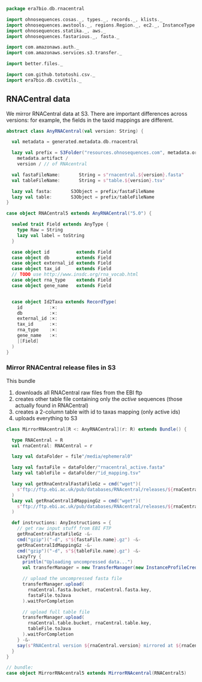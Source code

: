 
```scala
package era7bio.db.rnacentral

import ohnosequences.cosas._, types._, records._, klists._
import ohnosequences.awstools._, regions.Region._, ec2._, InstanceType._, autoscaling._, s3._
import ohnosequences.statika._, aws._
import ohnosequences.fastarious._, fasta._

import com.amazonaws.auth._
import com.amazonaws.services.s3.transfer._

import better.files._

import com.github.tototoshi.csv._
import era7bio.db.csvUtils._
```


## RNACentral data

We mirror RNACentral data at S3. There are important differences across versions: for example, the fields in the taxid mappings are different.


```scala
abstract class AnyRNACentral(val version: String) {

  val metadata = generated.metadata.db.rnacentral

  lazy val prefix = S3Folder("resources.ohnosequences.com", metadata.organization) /
    metadata.artifact /
    version / // of RNAcentral

  val fastaFileName:       String = s"rnacentral.${version}.fasta"
  val tableFileName:       String = s"table.${version}.tsv"

  lazy val fasta:       S3Object = prefix/fastaFileName
  lazy val table:       S3Object = prefix/tableFileName
}

case object RNACentral5 extends AnyRNACentral("5.0") {

  sealed trait Field extends AnyType {
    type Raw = String
    lazy val label = toString
  }

  case object id          extends Field
  case object db          extends Field
  case object external_id extends Field
  case object tax_id      extends Field
  // TODO use http://www.insdc.org/rna_vocab.html
  case object rna_type    extends Field
  case object gene_name   extends Field


  case object Id2Taxa extends RecordType(
    id          :×:
    db          :×:
    external_id :×:
    tax_id      :×:
    rna_type    :×:
    gene_name   :×:
    |[Field]
  )
}
```


### Mirror RNACentral release files in S3

This bundle

1. downloads all RNACentral raw files from the EBI ftp
2. creates other table file containing only the *active* sequences (those actually found in RNACentral)
3. creates a 2-column table with id to taxas mapping (only active ids)
4. uploads everything to S3


```scala
class MirrorRNAcentral[R <: AnyRNACentral](r: R) extends Bundle() {

  type RNACentral = R
  val rnaCentral: RNACentral = r

  lazy val dataFolder = file"/media/ephemeral0"

  lazy val fastaFile = dataFolder/"rnacentral_active.fasta"
  lazy val tableFile = dataFolder/"id_mapping.tsv"

  lazy val getRnaCentralFastaFileGz = cmd("wget")(
    s"ftp://ftp.ebi.ac.uk/pub/databases/RNAcentral/releases/${rnaCentral.version}/sequences/${fastaFile.name}.gz"
  )
  lazy val getRnaCentralIdMappingGz = cmd("wget")(
    s"ftp://ftp.ebi.ac.uk/pub/databases/RNAcentral/releases/${rnaCentral.version}/id_mapping/${tableFile.name}.gz"
  )

  def instructions: AnyInstructions = {
    // get raw input stuff from EBI FTP
    getRnaCentralFastaFileGz -&-
    cmd("gzip")("-d", s"${fastaFile.name}.gz") -&-
    getRnaCentralIdMappingGz -&-
    cmd("gzip")("-d", s"${tableFile.name}.gz") -&-
    LazyTry {
      println("Uploading uncompressed data...")
      val transferManager = new TransferManager(new InstanceProfileCredentialsProvider())

      // upload the uncompressed fasta file
      transferManager.upload(
        rnaCentral.fasta.bucket, rnaCentral.fasta.key,
        fastaFile.toJava
      ).waitForCompletion

      // upload full table file
      transferManager.upload(
        rnaCentral.table.bucket, rnaCentral.table.key,
        tableFile.toJava
      ).waitForCompletion
    } -&-
    say(s"RNACentral version ${rnaCentral.version} mirrored at ${rnaCentral.prefix} including active-only table mapping")
  }
}

// bundle:
case object MirrorRNAcentral5 extends MirrorRNAcentral(RNACentral5)

```




[main/scala/blastDB.scala]: ../blastDB.scala.md
[main/scala/collectionUtils.scala]: ../collectionUtils.scala.md
[main/scala/csvUtils.scala]: ../csvUtils.scala.md
[main/scala/filterData.scala]: ../filterData.scala.md
[main/scala/rnacentral/compats.scala]: compats.scala.md
[main/scala/rnacentral/rnaCentral.scala]: rnaCentral.scala.md
[test/scala/runBundles.scala]: ../../../test/scala/runBundles.scala.md
